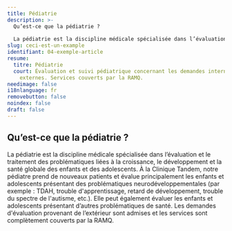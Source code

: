 ```yaml
---
title: Pédiatrie
description: >-
  Qu’est-ce que la pédiatrie ? 
   
  La pédiatrie est la discipline médicale spécialisée dans l’évaluation et le traitement des problématiques liées à la croissance, le développement et la santé globale des enfants et des adolescents. À la Clinique Tandem, notre pédiatre prend de nouveaux patients et évalue principalement les enfants et adolescents présentant des problématiques neurodéveloppementales (par exemple : TDAH, trouble d'apprentissage, retard de développement, trouble du spectre de l'autisme, etc.). Elle peut également évaluer les enfants et adolescents présentant d’autres problématiques de santé. Les demandes d'évaluation provenant de l’extérieur sont admises et les services sont complètement couverts par la RAMQ. 
slug: ceci-est-un-example
identifiant: 04-exemple-article
resume:
  titre: Pédiatrie
  court: Évaluation et suivi pédiatrique concernant les demandes internes et
    externes. Services couverts par la RAMQ.
needimage: false
i18nlanguage: fr
removebutton: false
noindex: false
draft: false
---
```

## **Qu’est-ce que la pédiatrie ?** 

La pédiatrie est la discipline médicale spécialisée dans l’évaluation et le traitement des problématiques liées à la croissance, le développement et la santé globale des enfants et des adolescents. À la Clinique Tandem, notre pédiatre prend de nouveaux patients et évalue principalement les enfants et adolescents présentant des problématiques neurodéveloppementales (par exemple : TDAH, trouble d'apprentissage, retard de développement, trouble du spectre de l'autisme, etc.). Elle peut également évaluer les enfants et adolescents présentant d’autres problématiques de santé. Les demandes d'évaluation provenant de l’extérieur sont admises et les services sont complètement couverts par la RAMQ.